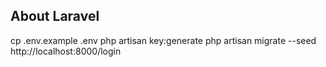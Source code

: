 ## About Laravel

cp .env.example .env
php artisan key:generate
php artisan migrate --seed
http://localhost:8000/login
